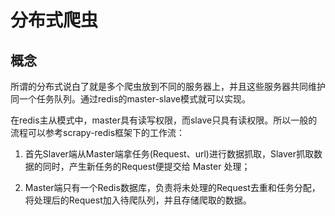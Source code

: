 # 分布式爬虫

## 概念

​	所谓的分布式说白了就是多个爬虫放到不同的服务器上，并且这些服务器共同维护同一个任务队列。通过redis的master-slave模式就可以实现。

​	在redis主从模式中，master具有读写权限，而slave只具有读权限。所以一般的流程可以参考scrapy-redis框架下的工作流：

1. 首先Slaver端从Master端拿任务(Request、url)进行数据抓取，Slaver抓取数据的同时，产生新任务的Request便提交给 Master 处理；

2. Master端只有一个Redis数据库，负责将未处理的Request去重和任务分配，将处理后的Request加入待爬队列，并且存储爬取的数据。